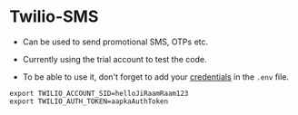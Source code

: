 # Twilio-SMS

- Can be used to send promotional SMS, OTPs etc.

- Currently using the trial account to test the code.

- To be able to use it, don't forget to add your [credentials](https://console.twilio.com/) in the `.env` file.

```
export TWILIO_ACCOUNT_SID=helloJiRaamRaam123
export TWILIO_AUTH_TOKEN=aapkaAuthToken
```